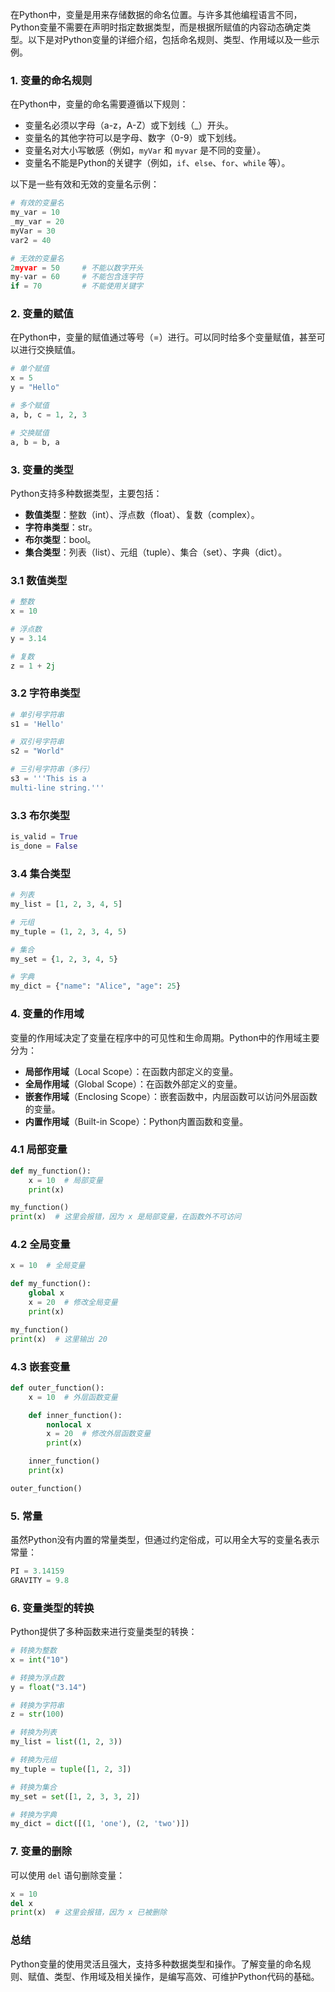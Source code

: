 在Python中，变量是用来存储数据的命名位置。与许多其他编程语言不同，Python变量不需要在声明时指定数据类型，而是根据所赋值的内容动态确定类型。以下是对Python变量的详细介绍，包括命名规则、类型、作用域以及一些示例。

### 1. 变量的命名规则

在Python中，变量的命名需要遵循以下规则：

- 变量名必须以字母（a-z，A-Z）或下划线（_）开头。
- 变量名的其他字符可以是字母、数字（0-9）或下划线。
- 变量名对大小写敏感（例如，`myVar` 和 `myvar` 是不同的变量）。
- 变量名不能是Python的关键字（例如，`if`、`else`、`for`、`while` 等）。

以下是一些有效和无效的变量名示例：

```python
# 有效的变量名
my_var = 10
_my_var = 20
myVar = 30
var2 = 40

# 无效的变量名
2myvar = 50     # 不能以数字开头
my-var = 60     # 不能包含连字符
if = 70         # 不能使用关键字

```

### 2. 变量的赋值

在Python中，变量的赋值通过等号（=）进行。可以同时给多个变量赋值，甚至可以进行交换赋值。

```python
# 单个赋值
x = 5
y = "Hello"

# 多个赋值
a, b, c = 1, 2, 3

# 交换赋值
a, b = b, a

```

### 3. 变量的类型

Python支持多种数据类型，主要包括：

- **数值类型**：整数（int）、浮点数（float）、复数（complex）。
- **字符串类型**：str。
- **布尔类型**：bool。
- **集合类型**：列表（list）、元组（tuple）、集合（set）、字典（dict）。

### 3.1 数值类型

```python
# 整数
x = 10

# 浮点数
y = 3.14

# 复数
z = 1 + 2j

```

### 3.2 字符串类型

```python
# 单引号字符串
s1 = 'Hello'

# 双引号字符串
s2 = "World"

# 三引号字符串（多行）
s3 = '''This is a
multi-line string.'''

```

### 3.3 布尔类型

```python
is_valid = True
is_done = False

```

### 3.4 集合类型

```python
# 列表
my_list = [1, 2, 3, 4, 5]

# 元组
my_tuple = (1, 2, 3, 4, 5)

# 集合
my_set = {1, 2, 3, 4, 5}

# 字典
my_dict = {"name": "Alice", "age": 25}

```

### 4. 变量的作用域

变量的作用域决定了变量在程序中的可见性和生命周期。Python中的作用域主要分为：

- **局部作用域**（Local Scope）：在函数内部定义的变量。
- **全局作用域**（Global Scope）：在函数外部定义的变量。
- **嵌套作用域**（Enclosing Scope）：嵌套函数中，内层函数可以访问外层函数的变量。
- **内置作用域**（Built-in Scope）：Python内置函数和变量。

### 4.1 局部变量

```python
def my_function():
    x = 10  # 局部变量
    print(x)

my_function()
print(x)  # 这里会报错，因为 x 是局部变量，在函数外不可访问

```

### 4.2 全局变量

```python
x = 10  # 全局变量

def my_function():
    global x
    x = 20  # 修改全局变量
    print(x)

my_function()
print(x)  # 这里输出 20

```

### 4.3 嵌套变量

```python
def outer_function():
    x = 10  # 外层函数变量

    def inner_function():
        nonlocal x
        x = 20  # 修改外层函数变量
        print(x)

    inner_function()
    print(x)

outer_function()

```

### 5. 常量

虽然Python没有内置的常量类型，但通过约定俗成，可以用全大写的变量名表示常量：

```python
PI = 3.14159
GRAVITY = 9.8

```

### 6. 变量类型的转换

Python提供了多种函数来进行变量类型的转换：

```python
# 转换为整数
x = int("10")

# 转换为浮点数
y = float("3.14")

# 转换为字符串
z = str(100)

# 转换为列表
my_list = list((1, 2, 3))

# 转换为元组
my_tuple = tuple([1, 2, 3])

# 转换为集合
my_set = set([1, 2, 3, 3, 2])

# 转换为字典
my_dict = dict([(1, 'one'), (2, 'two')])

```

### 7. 变量的删除

可以使用 `del` 语句删除变量：

```python
x = 10
del x
print(x)  # 这里会报错，因为 x 已被删除

```

### 总结

Python变量的使用灵活且强大，支持多种数据类型和操作。了解变量的命名规则、赋值、类型、作用域及相关操作，是编写高效、可维护Python代码的基础。